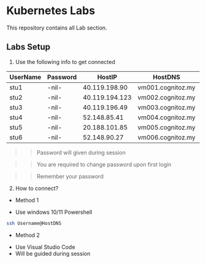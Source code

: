 # Kubernetes Labs

This repository contains all Lab section.

## Labs Setup 

1. Use the following info to get connected


| UserName | Password    | HostIP    | HostDNS    | KubeConfig |
|----------|-------------|-----------|------------|------------|
| stu1     | -nil- | 40.119.198.90  | vm001.cognitoz.my | /home/stu1/kubeconfig.yaml |
| stu2     | -nil- | 40.119.194.123 | vm002.cognitoz.my | /home/stu2/kubeconfig.yaml |
| stu3     | -nil- | 40.119.196.49  | vm003.cognitoz.my | /home/stu3/kubeconfig.yaml |
| stu4     | -nil- | 52.148.85.41   | vm004.cognitoz.my | /home/stu4/kubeconfig.yaml |
| stu5     | -nil- | 20.188.101.85  | vm005.cognitoz.my | /home/stu5/kubeconfig.yaml |
| stu6     | -nil- | 52.148.90.27   | vm006.cognitoz.my | /home/stu6/kubeconfig.yaml |

>> Password will given during session

>> You are required to change password upon first login 

>> Remember your password 

2. How to connect?
* Method 1 
- Use windows 10/11 Powershell 
```sh 
ssh Username@HostDNS 
```

* Method 2 
- Use Visual Studio Code 
- Will be guided during session 